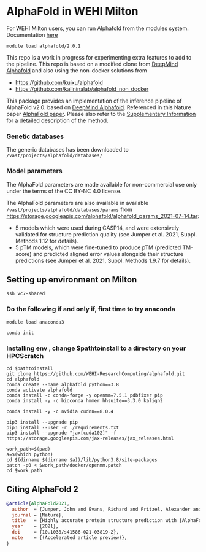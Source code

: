 # AlphaFold in WEHI Milton

For WEHI Milton users, you can run Alphafold from the modules system. Documentation [here](https://rc.wehi.edu.au/Documentation/advanced-tools/alphafold)

```
module load alphafold/2.0.1
```
This repo is a work in progress for experimenting extra features to add to the pipeline.
This repo is based on a modified clone from [DeepMind Alphafold](https://github.com/deepmind/alphafold) and also using the non-docker solutions from 
* https://github.com/kuixu/alphafold
* https://github.com/kalininalab/alphafold_non_docker

This package provides an implementation of the inference pipeline of AlphaFold v2.0. based on [DeepMind Alphafold](https://github.com/deepmind/alphafold). Referenced in this Nature paper
[AlphaFold paper](https://doi.org/10.1038/s41586-021-03819-2). Please also refer
to the [Supplementary Information](https://static-content.springer.com/esm/art%3A10.1038%2Fs41586-021-03819-2/MediaObjects/41586_2021_3819_MOESM1_ESM.pdf)
for a detailed description of the method.

### Genetic databases

The generic databases has been downloaded to `/vast/projects/alphafold/databases/`

### Model parameters

The AlphaFold parameters are made available for non-commercial use only under the terms of the
CC BY-NC 4.0 license. 

The AlphaFold parameters are also available in  available `/vast/projects/alphafold/databases/params` from
https://storage.googleapis.com/alphafold/alphafold_params_2021-07-14.tar:
*   5 models which were used during CASP14, and were extensively validated for
    structure prediction quality (see Jumper et al. 2021, Suppl. Methods 1.12
    for details).
*   5 pTM models, which were fine-tuned to produce pTM (predicted TM-score) and
    predicted aligned error values alongside their structure predictions (see
    Jumper et al. 2021, Suppl. Methods 1.9.7 for details).

## Setting up environment on Milton
```
ssh vc7-shared
```
### Do the following if and only if, first time to try anaconda
```
module load anaconda3

conda init
```

### Installing  env , change $pathtoinstall to a directory on your HPCScratch
```
cd $pathtoinstall
git clone https://github.com/WEHI-ResearchComputing/alphafold.git
cd alphafold
conda create --name alphafold python==3.8
conda activate alphafold
conda install -c conda-forge -y openmm=7.5.1 pdbfixer pip
conda install -y -c bioconda hmmer hhsuite==3.3.0 kalign2

conda install -y -c nvidia cudnn==8.0.4

pip3 install --upgrade pip
pip3 install --user -r ./requirements.txt
pip3 install --upgrade "jax[cuda102]" -f https://storage.googleapis.com/jax-releases/jax_releases.html

work_path=$(pwd)
a=$(which python)
cd $(dirname $(dirname $a))/lib/python3.8/site-packages
patch -p0 < $work_path/docker/openmm.patch
cd $work_path
```

## Citing  AlphaFold 2

```bibtex
@Article{AlphaFold2021,
  author  = {Jumper, John and Evans, Richard and Pritzel, Alexander and Green, Tim and Figurnov, Michael and Ronneberger, Olaf and Tunyasuvunakool, Kathryn and Bates, Russ and {\v{Z}}{\'\i}dek, Augustin and Potapenko, Anna and Bridgland, Alex and Meyer, Clemens and Kohl, Simon A A and Ballard, Andrew J and Cowie, Andrew and Romera-Paredes, Bernardino and Nikolov, Stanislav and Jain, Rishub and Adler, Jonas and Back, Trevor and Petersen, Stig and Reiman, David and Clancy, Ellen and Zielinski, Michal and Steinegger, Martin and Pacholska, Michalina and Berghammer, Tamas and Bodenstein, Sebastian and Silver, David and Vinyals, Oriol and Senior, Andrew W and Kavukcuoglu, Koray and Kohli, Pushmeet and Hassabis, Demis},
  journal = {Nature},
  title   = {Highly accurate protein structure prediction with {AlphaFold}},
  year    = {2021},
  doi     = {10.1038/s41586-021-03819-2},
  note    = {(Accelerated article preview)},
}
```


